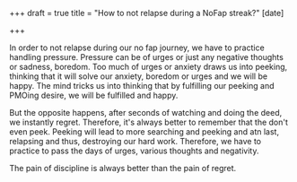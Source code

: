 +++
draft = true
title = "How to not relapse during a NoFap streak?"
[date]

+++


In order to not relapse during our no fap journey, we have to practice handling pressure. Pressure can be of urges or just any negative thoughts or sadness, boredom. Too much of urges or anxiety draws us into peeking, thinking that it will solve our anxiety, boredom or urges and we will be happy. The mind tricks us into thinking that by fulfilling our peeking and PMOing desire, we will be fulfilled and happy.

But the opposite happens, after seconds of watching and doing the deed, we instantly regret. Therefore, it's always better to remember that the don't even peek. Peeking will lead to more searching and peeking and atn last, relapsing and thus, destroying our hard work. Therefore, we have to practice to pass the days of urges, various thoughts and negativity.

The pain of discipline is always better than the pain of regret.